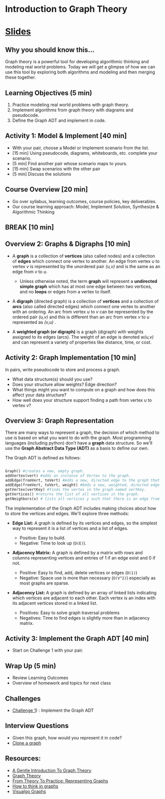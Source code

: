 # Introduction to Graph Theory

# [Slides](https://docs.google.com/presentation/d/1eOGVRA2ziw9swgB1t0VXn2_gnIWl1sd-H5xglgSa3-E/edit?usp=sharing)


##  Why you should know this...
Graph theory is a powerful tool for developing algorithmic thinking and modeling real world problems. Today we will get a glimpse of how we can use this tool by exploring both algorithms and modeling and then merging these together.   


## Learning Objectives (5 min)

1. Practice modeling real world problems with graph theory.
1. Implement algorithms from graph theory with diagrams and pseudocode.
1. Define the Graph ADT and implement in code.

## Activity 1: Model & Implement [40 min]
- With your pair, choose a Model or Implement scenario from the list.  
- [15 min] Using pseudocode, diagrams, whiteboards, etc. complete your scenario.
- [5 min] Find another pair whose scenario maps to yours.   
- [15 min] Swap scenarios with the other pair
- [5 min] Discuss the solutions

## Course Overview [20 min]
- Go over syllabus, learning outcomes, course policies, key deliverables.
- Our course learning approach: Model, Implement Solution, Synthesize & Algorithmic Thinking

## BREAK [10 min]

## Overview 2: Graphs & Digraphs [10 min]
- A **graph** is a collection of **vertices** (also called nodes) and a collection of **edges** which connect one vertex to another.  An edge from vertex *u* to vertex *v* is represented by the unordered pair *(u,v)* and is the same as an edge from *v* to *u*.   
    - Unless otherwise noted, the term **graph** will represent a **undirected simple graph** which has at most one edge between two vertices, and no **loops** or edges from a vertex to itself.

- A **digraph** (directed graph) is a collection of **vertices** and a collection of **arcs** (also called directed edges) which connect one vertex to another with an ordering.  An arc from vertex *u* to *v* can be represented by the ordered pair *(u,v)* and this is different than an arc from vertex *v* to *u* represented as *(v,u)* .

- A **weighted graph (or digraph)** is a graph (digraph) with weights assigned to its edges (arcs).  The weight of an edge is denoted *w(u,v)* and can represent a variety of properties like distance, time, or cost.  


## Activity 2: Graph Implementation [10 min]
In pairs, write pseudocode to store and process a graph.
- What data structure(s) should you use?
- Does your structure allow weights? Edge direction?
- What things might you want to compute on a graph and how does this affect your data structure?
- How well does your structure support finding a path from vertex *u* to vertex *v*?

## Overview 3: Graph Representation
There are many ways to represent a graph, the decision of which method to use is based on what you want to do with the graph.  Most programming languages (including python) don't have a **graph** data structure.  So we'll use the **Graph Abstract Data Type (ADT)** as a basis to define our own.

The Graph ADT is defined as follows:
```python

Graph() #creates a new, empty graph.
addVertex(vert) #adds an instance of Vertex to the graph.
addEdge(fromVert, toVert) #Adds a new, directed edge to the graph that connects two vertices.
addEdge(fromVert, toVert, weight) #Adds a new, weighted, directed edge to the graph that connects two vertices.
getVertex(vertKey) #finds the vertex in the graph named vertKey.
getVertices() #returns the list of all vertices in the graph.
getNeighbors(x) # lists all vertices y such that there is an edge from the vertex x to the vertex y;

```


The implementation of the Graph ADT includes making choices about how to store the vertices and edges.  We'll explore three methods:


- **Edge List:** A graph is defined by its vertices and edges, so the simplest way to represent it is a list of vertices and a list of edges.  
    - Positive: Easy to build.
    - Negative: Time to look up (`O(E)`).

- **Adjacency Matrix:** A graph is defined by a matrix with rows and columns representing vertices and entries of 1 if an edge exist and 0 if not.
    - Positive: Easy to find, add, delete vertices or edges (`O(1)`)
    - Negative: Space use is more than necessary (`O(V^2)`) especially as most graphs are sparse.

- **Adjacency List:** A graph is defined by an array of linked lists indicating which vertices are adjacent to each other. Each vertex is an index with its adjacent vertices stored in a linked list.
    - Positives: Easy to solve graph traversal problems
    - Negatives: Time to find edges is slightly more than in adjacency matrix.



## Activity 3: Implement the Graph ADT [40 min]
 - Start on Challenge 1 with your pair.



## Wrap Up (5 min)

- Review Learning Outcomes
- Overview of homework and topics for next class

## Challenges
- [Challenge 1](../Challenges/Challenges.md)) : Implement the Graph ADT

## Interview Questions
- Given this graph, how would you represent it in code?
- [Clone a graph](https://leetcode.com/problems/clone-graph/)

## Resources:
- [A Gentle Introduction To Graph Theory](https://medium.com/basecs/a-gentle-introduction-to-graph-theory-77969829ead8)
- [Graph Theory](https://en.wikipedia.org/wiki/Graph_theory#Route_problems)
- [From Theory To Practice: Representing Graphs](https://medium.com/basecs/from-theory-to-practice-representing-graphs-cfd782c5be38)
- [How to think in graphs](https://medium.com/free-code-camp/i-dont-understand-graph-theory-1c96572a1401)
- [Visualgo Graphs](https://visualgo.net/en/graphds)

